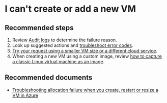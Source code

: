<properties    
    pageTitle="I can't create or add a new VM"
    description="I can't create or add a new VM "
    service="microsoft.classiccompute"
    resource="virtualmachines"
    authors="ScottAzure"
    displayOrder="3"
    selfHelpType="resource"
    supportTopicIds=""
    resourceTags="linux, redhat"
    productPesIds=""
    cloudEnvironments="MoonCake"
 	articleId="7d92bd49-f34c-46b5-8360-c49fb59cecf7"
	ownershipId="Compute_VirtualMachines"
/>

# I can't create or add a new VM

## **Recommended steps**

1. Review [Audit logs](data-blade:Microsoft_Azure_Insights.AzureDiagnosticsBladeWithParameter.subscriptionId.$subscriptionId) to determine the failure reason.<br>
2. Look up suggested actions and [troubleshoot error codes](https://docs.azure.cn/virtual-machines/windows/classic/troubleshoot-deployment-new-vm#error-string-lookup).<br>
3. [Try your request using a smaller VM size or a different cloud service](https://azure.microsoft.com/blog/vnet-to-vnet-connecting-virtual-networks-in-azure-across-different-regions/).<br>
4. When creating a new VM using a custom image, review [how to capture a classic Linux virtual machine as an image](https://docs.azure.cn/virtual-machines/linux/capture-image/).

## **Recommended documents**

* [Troubleshooting allocation failure when you create, restart or resize a VM in Azure](https://docs.azure.cn/virtual-machines/linux/classic/troubleshoot-deployment-new-vm/)
